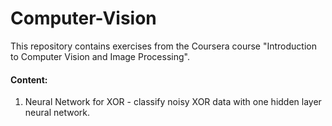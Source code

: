 # Computer-Vision

This repository contains exercises from the Coursera course "Introduction to Computer Vision and Image Processing".

#### Content:
1. Neural Network for XOR - classify noisy XOR data with one hidden layer neural network.
